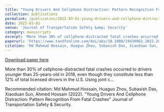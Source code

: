 ```yaml
---
title: "Young Drivers And Cellphone Distraction: Pattern Recognition From Fatal Crashes"
collection: publications
permalink: /publication/2022-03-01-young-drivers-and-cellphone-distraction-pattern-recognition-from-fatal-crashes
date: 2022-03-01
venue: 'Journal of Transportation Safety &amp; Security'
category: manuscripts
excerpt: 'More than 30% of cellphone-distracted fatal crashes occurred to drivers younger than 25-years-old in 2018, even though they constitute less than 12% of total licensed drivers in the U.S. Using joint c...'
paperurl: 'https://www.tandfonline.com/doi/abs/10.1080/19439962.2022.2048763'
citation: 'Md Mahmud Hossain, Huaguo Zhou, Subasish Das, Xiaoduan Sun, Ahmed Hossain (2022). &quot;Young Drivers And Cellphone Distraction: Pattern Recognition From Fatal Crashes&quot; Journal of Transportation Safety &amp; Security.'
---
```


<a href='https://www.tandfonline.com/doi/abs/10.1080/19439962.2022.2048763'>Download paper here</a>

More than 30% of cellphone-distracted fatal crashes occurred to drivers younger than 25-years-old in 2018, even though they constitute less than 12% of total licensed drivers in the U.S. Using joint c...

Recommended citation: Md Mahmud Hossain, Huaguo Zhou, Subasish Das, Xiaoduan Sun, Ahmed Hossain (2022). &quot;Young Drivers And Cellphone Distraction: Pattern Recognition From Fatal Crashes&quot; Journal of Transportation Safety &amp; Security.
